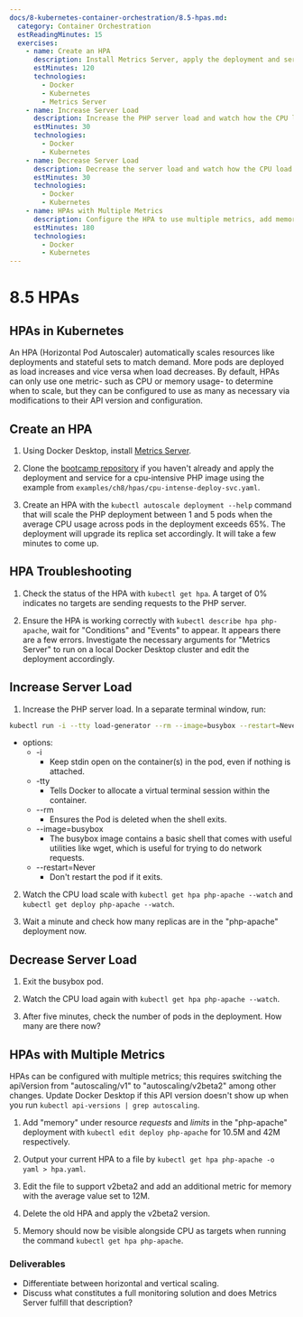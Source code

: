 ```yaml
---
docs/8-kubernetes-container-orchestration/8.5-hpas.md:
  category: Container Orchestration
  estReadingMinutes: 15
  exercises:
    - name: Create an HPA
      description: Install Metrics Server, apply the deployment and service for a CPU-intensive PHP image, and create an HPA that will scale the PHP deployment based on CPU usage.
      estMinutes: 120
      technologies:
        - Docker
        - Kubernetes
        - Metrics Server
    - name: Increase Server Load
      description: Increase the PHP server load and watch how the CPU load scales.
      estMinutes: 30
      technologies:
        - Docker
        - Kubernetes
    - name: Decrease Server Load
      description: Decrease the server load and watch how the CPU load scales down.
      estMinutes: 30
      technologies:
        - Docker
        - Kubernetes
    - name: HPAs with Multiple Metrics
      description: Configure the HPA to use multiple metrics, add memory as a resource in the PHP-Apache deployment, update the HPA, and verify its functionality.
      estMinutes: 180
      technologies:
        - Docker
        - Kubernetes
---
```


# 8.5 HPAs

## HPAs in Kubernetes

An HPA (Horizontal Pod Autoscaler) automatically scales resources like deployments and stateful sets to match demand. More pods are deployed as load increases and vice versa when load decreases. By default, HPAs can only use one metric- such as CPU or memory usage- to determine when to scale, but they can be configured to use as many as necessary via modifications to their API version and configuration.

## Create an HPA

1. Using Docker Desktop, install [Metrics Server](https://github.com/kubernetes-sigs/metrics-server#deployment).

2. Clone the [bootcamp repository](https://github.com/liatrio/devops-bootcamp.git) if you haven't already and apply the deployment and service for a cpu-intensive PHP image using the example from `examples/ch8/hpas/cpu-intense-deploy-svc.yaml`.

3. Create an HPA with the `kubectl autoscale deployment --help` command that will scale the PHP deployment between 1 and 5 pods when the average CPU usage across pods in the deployment exceeds 65%. The deployment will upgrade its replica set accordingly. It will take a few minutes to come up.

## HPA Troubleshooting

1. Check the status of the HPA with `kubectl get hpa`. A target of 0% indicates no targets are sending requests to the PHP server.

2. Ensure the HPA is working correctly with `kubectl describe hpa php-apache`, wait for "Conditions" and "Events" to appear.
It appears there are a few errors. Investigate the necessary arguments for "Metrics Server" to run on a local Docker Desktop cluster and edit the deployment accordingly.

## Increase Server Load

1. Increase the PHP server load. In a separate terminal window, run:

```bash
kubectl run -i --tty load-generator --rm --image=busybox --restart=Never -- /bin/sh -c "while sleep 0.01; do wget -q -O- http://php-apache; done"
```

- options:
  - -i
    - Keep stdin open on the container(s) in the pod, even if nothing is attached.
  - -tty
    - Tells Docker to allocate a virtual terminal session within the container.
  - --rm
    - Ensures the Pod is deleted when the shell exits.
  - --image=busybox
    - The busybox image contains a basic shell that comes with useful utilities like wget, which is useful for trying to do network requests.
  - --restart=Never
    - Don't restart the pod if it exits.

2. Watch the CPU load scale with `kubectl get hpa php-apache --watch` and `kubectl get deploy php-apache --watch`.

3. Wait a minute and check how many replicas are in the "php-apache" deployment now.

## Decrease Server Load

1. Exit the busybox pod.

2. Watch the CPU load again with `kubectl get hpa php-apache --watch`.

3. After five minutes, check the number of pods in the deployment. How many are there now?

## HPAs with Multiple Metrics

HPAs can be configured with multiple metrics; this requires switching the apiVersion from "autoscaling/v1" to "autoscaling/v2beta2" among other changes. Update Docker Desktop if this API version doesn't show up when you run `kubectl api-versions | grep autoscaling`.

1. Add "memory" under resource *requests* and *limits* in the "php-apache" deployment with `kubectl edit deploy php-apache` for 10.5M and 42M respectively.

2. Output your current HPA to a file by `kubectl get hpa php-apache -o yaml > hpa.yaml`.

3. Edit the file to support v2beta2 and add an additional metric for memory with the average value set to 12M.

4. Delete the old HPA and apply the v2beta2 version.

5. Memory should now be visible alongside CPU as targets when running the command `kubectl get hpa php-apache`.

### Deliverables

- Differentiate between horizontal and vertical scaling.
- Discuss what constitutes a full monitoring solution and does Metrics Server fulfill that description?
